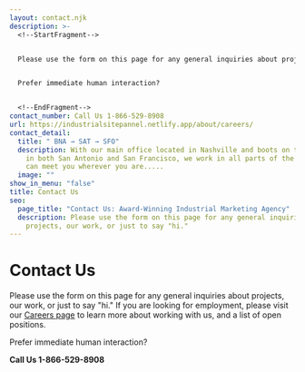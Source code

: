 ```yaml
---
layout: contact.njk
description: >-
  <!--StartFragment-->


  Please use the form on this page for any general inquiries about projects, our work, or just to say "hi." If you are looking for employment, please visit our <a href="https://industrialstrengthmarketing.com/about/careers/">Careers Page</a> to learn more about working with us, and a list of open positions.


  Prefer immediate human interaction?


  <!--EndFragment-->
contact_number: Call Us 1-866-529-8908
url: https://industrialsitepannel.netlify.app/about/careers/
contact_detail:
  title: " BNA → SAT → SFO"
  description: With our main office located in Nashville and boots on the ground
    in both San Antonio and San Francisco, we work in all parts of the U.S. and
    can meet you wherever you are.....
  image: ""
show_in_menu: "false"
title: Contact Us
seo:
  page_title: "Contact Us: Award-Winning Industrial Marketing Agency"
  description: Please use the form on this page for any general inquiries about
    projects, our work, or just to say "hi."
---
```

# Contact Us
Please use the form on this page for any general inquiries about projects, our work, or just to say "hi." If you are looking for employment, please visit our <a href="/about/careers/">Careers page</a> to learn more about working with us, and a list of open positions.</p>

Prefer immediate human interaction?

<strong class="accent">Call Us 1-866-529-8908</strong>